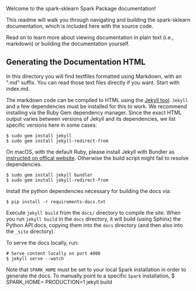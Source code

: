 Welcome to the spark-sklearn Spark Package documentation!

This readme will walk you through navigating and building the spark-sklearn documentation, which is
included here with the source code.

Read on to learn more about viewing documentation in plain text (i.e., markdown) or building the
documentation yourself.

## Generating the Documentation HTML

In this directory you will find textfiles formatted using Markdown, with an ".md" suffix. You can
read those text files directly if you want. Start with index.md.

The markdown code can be compiled to HTML using the [Jekyll tool](http://jekyllrb.com).
`Jekyll` and a few dependencies must be installed for this to work. We recommend
installing via the Ruby Gem dependency manager. Since the exact HTML output
varies between versions of Jekyll and its dependencies, we list specific versions here
in some cases:

    $ sudo gem install jekyll
    $ sudo gem install jekyll-redirect-from

On macOS, with the default Ruby, please install Jekyll with Bundler as [instructed on offical website](https://jekyllrb.com/docs/quickstart/). Otherwise the build script might fail to resolve dependencies.

    $ sudo gem install jekyll bundler
    $ sudo gem install jekyll-redirect-from

Install the python dependencies necessary for building the docs via:

    $ pip install -r requirements-docs.txt

Execute `jekyll build` from the `docs/` directory to compile the site.
When you run `jekyll build` in the `docs` directory, it will build (using Sphinx) the Python API
docs, copying them into the `docs` directory (and then also into the `_site` directory).

To serve the docs
locally, run:

    # Serve content locally on port 4000
    $ jekyll serve --watch

Note that `SPARK_HOME` must be set to your local Spark installation in order to generate the docs.
To manually point to a specific `Spark` installation,
    $ SPARK_HOME=<your-path-to-spark-home> PRODUCTION=1 jekyll build
